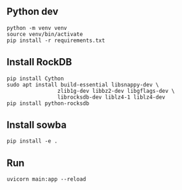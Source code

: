 ## Python dev

```shell
python -m venv venv
source venv/bin/activate
pip install -r requirements.txt
```

## Install RockDB
```shell
pip install Cython
sudo apt install build-essential libsnappy-dev \
                zlib1g-dev libbz2-dev libgflags-dev \
                librocksdb-dev liblz4-1 liblz4-dev
pip install python-rocksdb
```

## Install sowba
```shell
pip install -e .
```

## Run
```shell
uvicorn main:app --reload
```

